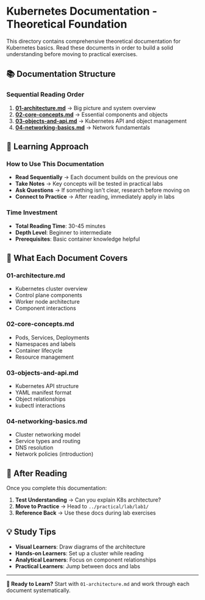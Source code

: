 # Kubernetes Documentation - Theoretical Foundation

This directory contains comprehensive theoretical documentation for Kubernetes basics. Read these documents in order to build a solid understanding before moving to practical exercises.

## 📚 Documentation Structure

### Sequential Reading Order
1. **[01-architecture.md](./01-architecture.md)** → Big picture and system overview
2. **[02-core-concepts.md](./02-core-concepts.md)** → Essential components and objects
3. **[03-objects-and-api.md](./03-objects-and-api.md)** → Kubernetes API and object management
4. **[04-networking-basics.md](./04-networking-basics.md)** → Network fundamentals

## 🎯 Learning Approach

### How to Use This Documentation
- **Read Sequentially** → Each document builds on the previous one
- **Take Notes** → Key concepts will be tested in practical labs
- **Ask Questions** → If something isn't clear, research before moving on
- **Connect to Practice** → After reading, immediately apply in labs

### Time Investment
- **Total Reading Time**: 30-45 minutes
- **Depth Level**: Beginner to intermediate
- **Prerequisites**: Basic container knowledge helpful

## 📖 What Each Document Covers

### 01-architecture.md
- Kubernetes cluster overview
- Control plane components
- Worker node architecture
- Component interactions

### 02-core-concepts.md
- Pods, Services, Deployments
- Namespaces and labels
- Container lifecycle
- Resource management

### 03-objects-and-api.md
- Kubernetes API structure
- YAML manifest format
- Object relationships
- kubectl interactions

### 04-networking-basics.md
- Cluster networking model
- Service types and routing
- DNS resolution
- Network policies (introduction)

## 🚀 After Reading

Once you complete this documentation:
1. **Test Understanding** → Can you explain K8s architecture?
2. **Move to Practice** → Head to `../practical/lab/lab1/`
3. **Reference Back** → Use these docs during lab exercises

## 💡 Study Tips

- **Visual Learners**: Draw diagrams of the architecture
- **Hands-on Learners**: Set up a cluster while reading
- **Analytical Learners**: Focus on component relationships
- **Practical Learners**: Jump between docs and labs

---

**📖 Ready to Learn?** Start with `01-architecture.md` and work through each document systematically.
